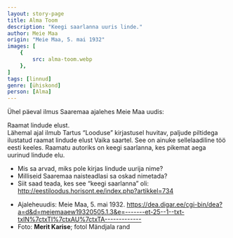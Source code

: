 ```yaml
---
layout: story-page
title: Alma Toom
description: "Keegi saarlanna uuris linde."
author: Meie Maa
origin: "Meie Maa, 5. mai 1932"
images: [
    {
        src: alma-toom.webp
    },
]
tags: [linnud]
genre: [ühiskond]
person: [Alma]
---
```


<!-- # {{$doc.title}} -->

Ühel päeval ilmus Saaremaa ajalehes Meie Maa uudis: 

Raamat lindude elust. \
Lähemal ajal ilmub Tartus “Looduse” kirjastusel huvitav, paljude piltidega ilustatud raamat lindude elust Vaika saartel. See on ainuke sellelaadiline töö eesti keeles. Raamatu autoriks on keegi saarlanna, kes pikemat aega uurinud lindude elu.


<!-- Täägid ilmuma uurima -->


<story-author :author="author" :origin="origin"></story-author>



<details-wrapper summary="Mis mõtted tekkisid?">

- Mis sa arvad, miks pole kirjas lindude uurija nime?
- Milliseid Saaremaa naisteadlasi sa oskad nimetada?
- Siit saad teada, kes see “keegi saarlanna” oli: http://eestiloodus.horisont.ee/index.php?artikkel=734

</details-wrapper>


<details-wrapper summary="Allikad" class="text-sm" icon="icon-park-outline:document-folder">

- Ajaleheuudis: Meie Maa, 5. mai 1932. https://dea.digar.ee/cgi-bin/dea?a=d&d=meiemaaew19320505.1.3&e=-------et-25--1--txt-txIN%7ctxTI%7ctxAU%7ctxTA-------------
- Foto: **Merit Karise**; fotol Mändjala rand

</details-wrapper>

